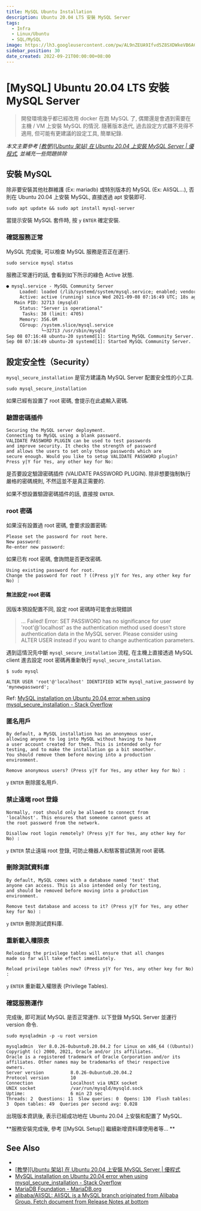 ```yaml
---
title: MySQL Ubuntu Installation
description: Ubuntu 20.04 LTS 安裝 MySQL Server
tags:
  - Infra
  - Linux/Ubuntu
  - SQL/MySQL
image: https://lh3.googleusercontent.com/pw/AL9nZEUA9Ifvd5Z8SXDWkeVB6AC4MPGwnXaL6kBXNPoXwOQQ2jOcZ1Jw_0p8TKK8C3ZX0e67_FOY15eDrm7aaXSQJcKtoUzC80SAQEHsaBy6qS2AqNNs5VUFNXBKm439y_1wkvmDl-PnL8ReojnIumNlEvOXBg=w800-no?authuser=0
sidebar_position: 30
date_created: 2022-09-21T00:00:00+08:00
---
```


# [MySQL] Ubuntu 20.04 LTS 安裝 MySQL Server

> 開發環境幾乎都已經改用 docker 在跑 MySQL 了,
> 偶爾還是會遇到需要在主機 / VM 上安裝 MySQL 的情況.
> 隨著版本迭代, 過去設定方式雖不見得不適用, 但可能有更建議的設定工具, 簡單紀錄.

_本文主要參考 [[教學][Ubuntu 架站] 在 Ubuntu 20.04 上安裝 MySQL Server | 優程式](https://ui-code.com/archives/293),
並補充一些問題排除_

## 安裝 MySQL

除非要安裝其他社群維護 (Ex: mariadb) 或特別版本的 MySQL (Ex: AliSQL...),
否則在 Ubuntu 20.04 上安裝 MySQL, 直接透過 apt 安裝即可.

```shell
sudo apt update && sudo apt install mysql-server
```

當提示安裝 MySQL 套件時, 按 `y` `ENTER` 確定安裝.

### 確認服務正常

MySQL 完成後, 可以檢查 MySQL 服務是否正在運行.

```shell
sudo service mysql status
```

服務正常運行的話, 會看到如下所示的綠色 Active 狀態.

```txt
● mysql.service - MySQL Community Server
     Loaded: loaded (/lib/systemd/system/mysql.service; enabled; vendor preset: enabled)
     Active: active (running) since Wed 2021-09-08 07:16:49 UTC; 18s ago
   Main PID: 32713 (mysqld)
     Status: "Server is operational"
      Tasks: 38 (limit: 4705)
     Memory: 356.6M
     CGroup: /system.slice/mysql.service
             └─32713 /usr/sbin/mysqld
Sep 08 07:16:48 ubuntu-20 systemd[1]: Starting MySQL Community Server...
Sep 08 07:16:49 ubuntu-20 systemd[1]: Started MySQL Community Server.
```

## 設定安全性（Security）

`mysql_secure_installation` 是官方建議為 MySQL Server 配置安全性的小工具.

```shell
sudo mysql_secure_installation
```

如果已經有設置了 root 密碼, 會提示在此處輸入密碼.

### 驗證密碼插件

```
Securing the MySQL server deployment.
Connecting to MySQL using a blank password.
VALIDATE PASSWORD PLUGIN can be used to test passwords
and improve security. It checks the strength of password
and allows the users to set only those passwords which are
secure enough. Would you like to setup VALIDATE PASSWORD plugin?
Press y|Y for Yes, any other key for No:
```

是否要設定驗證密碼插件 (VALIDATE PASSWORD PLUGIN).
除非想要強制執行嚴格的密碼規則, 不然這並不是真正需要的.

如果不想設置驗證密碼插件的話, 直接按 `ENTER`.

### root 密碼

如果沒有設置過 root 密碼, 會要求設置密碼:

```
Please set the password for root here.
New password:
Re-enter new password:
```

如果已有 root 密碼, 會詢問是否更改密碼.

```
Using existing password for root.
Change the password for root ? ((Press y|Y for Yes, any other key for No) :
```

#### 無法設定 root 密碼

因版本預設配置不同, 設定 root 密碼時可能會出現錯誤

> ... Failed! Error: SET PASSWORD has no significance for user 'root'@'localhost' as the authentication method used doesn't store authentication data in the MySQL server. Please consider using ALTER USER instead if you want to change authentication parameters.

遇到這情況先中斷 `mysql_secure_installation` 流程,
在主機上直接透過 MySQL client 進去設定 root 密碼再重新執行 `mysql_secure_installation`.

```
$ sudo mysql

ALTER USER 'root'@'localhost' IDENTIFIED WITH mysql_native_password by 'mynewpassword';
```

Ref: [MySQL installation on Ubuntu 20.04 error when using mysql_secure_installation - Stack Overflow](https://stackoverflow.com/questions/72103302/mysql-installation-on-ubuntu-20-04-error-when-using-mysql-secure-installation)

### 匿名用戶

```
By default, a MySQL installation has an anonymous user,
allowing anyone to log into MySQL without having to have
a user account created for them. This is intended only for
testing, and to make the installation go a bit smoother.
You should remove them before moving into a production
environment.

Remove anonymous users? (Press y|Y for Yes, any other key for No) :
```

`y` `ENTER` 刪除匿名用戶.

### 禁止遠端 root 登錄

```
Normally, root should only be allowed to connect from
'localhost'. This ensures that someone cannot guess at
the root password from the network.

Disallow root login remotely? (Press y|Y for Yes, any other key for No) :
```

`y` `ENTER` 禁止遠端 root 登錄, 可防止機器人和駭客嘗試猜測 root 密碼.

### 刪除測試資料庫

```
By default, MySQL comes with a database named 'test' that
anyone can access. This is also intended only for testing,
and should be removed before moving into a production
environment.

Remove test database and access to it? (Press y|Y for Yes, any other key for No) :
```

`y` `ENTER` 刪除測試資料庫.

### 重新載入權限表

```
Reloading the privilege tables will ensure that all changes
made so far will take effect immediately.

Reload privilege tables now? (Press y|Y for Yes, any other key for No) :
```

`y` `ENTER` 重新載入權限表 (Privilege Tables).

### 確認服務運作

完成後, 即可測試 MySQL 是否正常運作.
以下登錄 MySQL Server 並運行 version 命令.

```
sudo mysqladmin -p -u root version

mysqladmin  Ver 8.0.26-0ubuntu0.20.04.2 for Linux on x86_64 ((Ubuntu))
Copyright (c) 2000, 2021, Oracle and/or its affiliates.
Oracle is a registered trademark of Oracle Corporation and/or its
affiliates. Other names may be trademarks of their respective
owners.
Server version          8.0.26-0ubuntu0.20.04.2
Protocol version        10
Connection              Localhost via UNIX socket
UNIX socket             /var/run/mysqld/mysqld.sock
Uptime:                 6 min 23 sec
Threads: 2  Questions: 11  Slow queries: 0  Opens: 130  Flush tables: 3  Open tables: 49  Queries per second avg: 0.028
```

出現版本資訊後, 表示已經成功地在 Ubuntu 20.04 上安裝和配置了 MySQL.

**服務安裝完成後, 參考 [[MySQL Setup]] 繼續新增資料庫使用者等... **

## See Also

-
- [[教學][Ubuntu 架站] 在 Ubuntu 20.04 上安裝 MySQL Server | 優程式](https://ui-code.com/archives/293)
- [MySQL installation on Ubuntu 20.04 error when using mysql_secure_installation - Stack Overflow](https://stackoverflow.com/questions/72103302/mysql-installation-on-ubuntu-20-04-error-when-using-mysql-secure-installation)
- [MariaDB Foundation - MariaDB.org](https://mariadb.org)
- [alibaba/AliSQL: AliSQL is a MySQL branch originated from Alibaba Group. Fetch document from Release Notes at bottom](https://github.com/alibaba/AliSQL)
